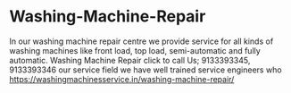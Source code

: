 # Washing-Machine-Repair
In our washing machine repair centre we provide service for all kinds of washing machines like front load, top load, semi-automatic and fully automatic. Washing Machine Repair  click to call Us; 9133393345, 9133393346 our service field we have well trained service engineers who https://washingmachinesservice.in/washing-machine-repair/
